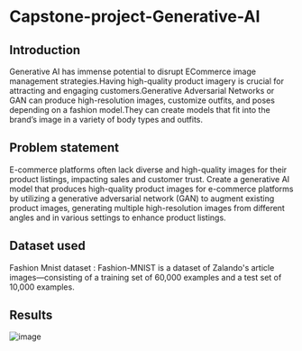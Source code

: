 # Capstone-project-Generative-AI

## Introduction

Generative AI has immense potential to disrupt ECommerce image management strategies.Having high-quality product imagery is crucial for attracting and engaging customers.Generative Adversarial Networks or GAN can produce high-resolution images, customize outfits, and poses depending on a fashion model.They can create models that fit into the brand’s image in a variety of body types and outfits.

## Problem statement

E-commerce platforms often lack diverse and high-quality images for their product listings, impacting sales and customer trust.
Create a generative AI model that produces high-quality product images for e-commerce platforms by utilizing a generative adversarial network (GAN) to augment existing product images, generating multiple high-resolution images from different angles and in various settings to enhance product listings.

## Dataset used

Fashion Mnist dataset : Fashion-MNIST is a dataset of Zalando's article images—consisting of a training set of 60,000 examples and a test set of 10,000 examples.

## Results

![image](https://github.com/user-attachments/assets/fed7da8a-4167-4443-b77d-98dff0e2a0ca)

